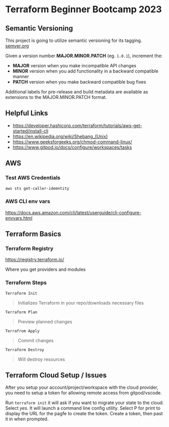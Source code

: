 # Terraform Beginner Bootcamp 2023

## Semantic Versioning

This project is going to utilize semantic versioning for its tagging. [semver.org](https://semver.org/)

Given a version number **MAJOR.MINOR.PATCH** (eg. `1.0.1`), increment the:

- **MAJOR** version when you make incompatible API changes
- **MINOR** version when you add functionality in a backward compatible manner
- **PATCH** version when you make backward compatible bug fixes

Additional labels for pre-release and build metadata are available as extensions to the MAJOR.MINOR.PATCH format.

## Helpful Links
- https://developer.hashicorp.com/terraform/tutorials/aws-get-started/install-cli
- https://en.wikipedia.org/wiki/Shebang_(Unix)
- https://www.geeksforgeeks.org/chmod-command-linux/
- https://www.gitpod.io/docs/configure/workspaces/tasks

## AWS
### Test AWS Credentials
```sh
aws sts get-caller-idemntity
```
### AWS CLI env vars
https://docs.aws.amazon.com/cli/latest/userguide/cli-configure-envvars.html

## Terraform Basics

### Terraform Registry
https://registry.terraform.io/

Where you get providers and modules
### Terraform Steps
`Terraform Init`

> Initializes Terraform in your repo/downloads necessary files

`Terraform Plan`

> Preview planned changes

`Terrafrom Apply`

> Commit changes

`Terraform Destroy`

> Will destroy resources

## Terraform Cloud Setup / Issues
After you setup your account/project/workspace with the cloud provider, you need to setup a token for allowing remote access from gitpod/vscode.

Run `terraform init` it will ask if you want to migrate your state to the cloud. Select _yes_. It will launch a command line config utility. Select P for print to display the URL for the pagfe to create the token. Create a token, then past it in when prompted.